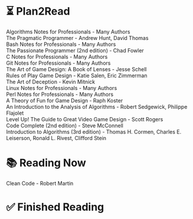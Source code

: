 # ⏳ Plan2Read

Algorithms Notes for Professionals - Many Authors   
The Pragmatic Programmer - Andrew Hunt, David Thomas   
Bash Notes for Professionals - Many Authors   
The Passionate Programmer (2nd edition) - Chad Fowler   
C Notes for Professionals - Many Authors   
Git Notes for Professionals - Many Authors   
The Art of Game Design: A Book of Lenses - Jesse Schell   
Rules of Play Game Design - Katie Salen, Eric Zimmerman   
The Art of Deception - Kevin Mitnick   
Linux Notes for Professionals - Many Authors   
Perl Notes for Professionals - Many Authors   
A Theory of Fun for Game Design - Raph Koster   
An Introduction to the Analysis of Algorithms - Robert Sedgewick, Philippe Flajolet   
Level Up! The Guide to Great Video Game Design - Scott Rogers   
Code Complete (2nd edition) - Steve McConnell   
Introduction to Algorithms (3rd edition) - Thomas H. Cormen, Charles E. Leiserson, Ronald L. Rivest, Clifford Stein   

# 📚 Reading Now

Clean Code - Robert Martin   

# ✅ Finished Reading
